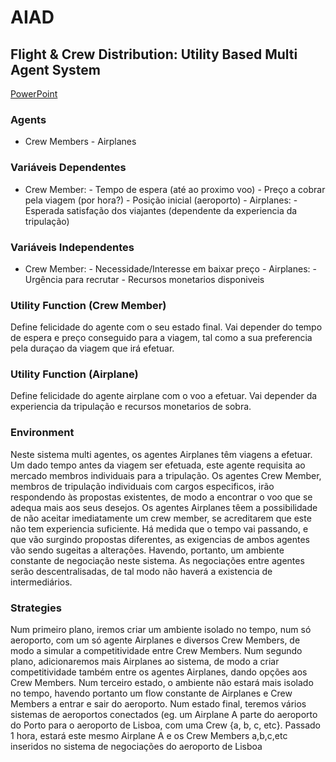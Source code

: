 # AIAD
## Flight &amp; Crew Distribution: Utility Based Multi Agent System 

[PowerPoint](https://docs.google.com/presentation/d/1yG94WNCDLMswl1D4H3JhwyKTZkUZMM1s5UMv0yAj5R4/edit?usp=sharing)

### Agents
- Crew Members - Airplanes 
 
### Variáveis Dependentes 
- Crew Member: - Tempo de espera (até ao proximo voo) - Preço a cobrar pela viagem (por hora?) - Posição inicial (aeroporto) - Airplanes: - Esperada satisfação dos viajantes (dependente da experiencia da tripulação) 
 
### Variáveis Independentes 
- Crew Member: - Necessidade/Interesse em baixar preço - Airplanes: - Urgência para recrutar - Recursos monetarios disponiveis 
 
### Utility Function (Crew Member) 
Define felicidade do agente com o seu estado final. Vai depender do tempo de espera e preço conseguido para a viagem, tal como a sua preferencia pela duraçao da viagem que irá efetuar.

### Utility Function (Airplane) 
Define felicidade do agente airplane com o voo a efetuar. Vai depender da experiencia da tripulação e recursos monetarios de sobra.
 
### Environment 
Neste sistema multi agentes, os agentes Airplanes têm viagens a efetuar. Um dado tempo antes da viagem ser efetuada, este agente requisita ao mercado membros individuais para a tripulação. Os agentes Crew Member, membros de tripulação individuais com cargos especificos, irão respondendo às propostas existentes, de modo a encontrar o voo que se adequa mais aos seus desejos. Os agentes Airplanes têem a possibilidade de não aceitar imediatamente um crew member, se acreditarem que este não tem experiencia suficiente. Há medida que o tempo vai passando, e que vão surgindo propostas diferentes, as exigencias de ambos agentes vão sendo sugeitas a alterações. Havendo, portanto, um ambiente constante de negociação neste sistema. As negociações entre agentes serão descentralisadas, de tal modo não haverá a existencia de intermediários. 
 
### Strategies 
Num primeiro plano, iremos criar um ambiente isolado no tempo, num só aeroporto, com um só agente Airplanes e diversos Crew Members, de modo a simular a competitividade entre Crew Members. Num segundo plano, adicionaremos mais Airplanes ao sistema, de modo a criar competitividade também entre os agentes Airplanes, dando opções aos Crew Members. Num terceiro estado, o ambiente não estará mais isolado no tempo, havendo portanto um flow constante de Airplanes e Crew Members a entrar e sair do aeroporto. Num estado final, teremos vários sistemas de aeroportos conectados (eg. um Airplane A parte do aeroporto do Porto para o aeroporto de Lisboa, com uma Crew {a, b, c, etc}. Passado 1 hora, estará este mesmo Airplane A e os Crew Members a,b,c,etc inseridos no sistema de negociações do aeroporto de Lisboa
